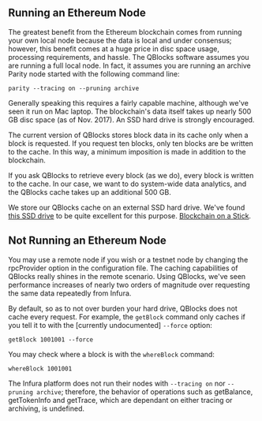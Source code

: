 ## Running an Ethereum Node

The greatest benefit from the Ethereum blockchain comes from running your own local node because the data is local and under consensus; however, this benefit comes at a huge price in disc space usage, processing requirements, and hassle. The QBlocks software assumes you are running a full local node. In fact, it assumes you are running an archive Parity node started with the following command line:

    parity --tracing on --pruning archive

Generally speaking this requires a fairly capable machine, although we've seen it run on Mac laptop. The blockchain's data itself takes up nearly 500 GB disc space (as of Nov. 2017). An SSD hard drive is strongly encouraged.

The current version of QBlocks stores block data in its cache only when a block is requested. If you request ten blocks, only ten blocks are be written to the cache. In this way, a minimum imposition is made in addition to the blockchain.

If you ask QBlocks to retrieve every block (as we do), every block is written to the cache. In our case, we want to do system-wide data analytics, and the QBlocks cache takes up an additional 500 GB.

We store our QBlocks cache on an external SSD hard drive. We've found [this SSD drive](https://www.amazon.com/Samsung-T5-Portable-SSD-MU-PA1T0B/dp/B073H552FJ/ref=sr_1_sc_3?ie=UTF8&qid=1507691185&sr=8-3-spell&keywords=Samsubg+1tb+ssd) to be quite excellent for this purpose. [Blockchain on a Stick](https://medium.com/@tjayrush/accounting-for-the-revolution-8822b28ccc16).

## Not Running an Ethereum Node

You may use a remote node if you wish or a testnet node by changing the rpcProvider option in the configuration file. The caching capabilities of QBlocks really shines in the remote scenario. Using QBlocks, we've seen performance increases of nearly two orders of magnitude over requesting the same data repeatedly from Infura. 

By default, so as to not over burden your hard drive, QBlocks does not cache every request. For example, the `getBlock` command only caches if you tell it to with the [currently undocumented] `--force` option:

    getBlock 1001001 --force
    
You may check where a block is with the `whereBlock` command:

    whereBlock 1001001

The Infura platform does not run their nodes with `--tracing on` nor `--pruning archive`; therefore, the behavior of operations such as getBalance, getTokenInfo and getTrace, which are dependant on either tracing or archiving, is undefined.
